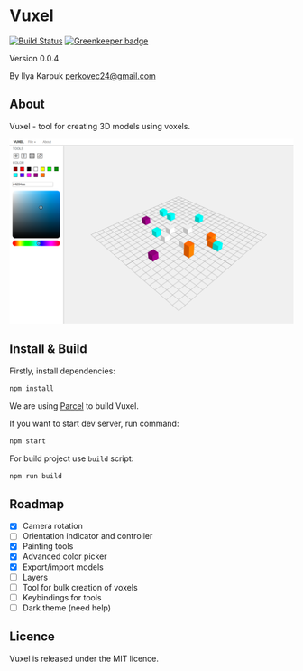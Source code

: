 # Vuxel

[![Build Status](https://travis-ci.org/Perkovec/Vuxel.svg?branch=master)](https://travis-ci.org/Perkovec/Vuxel) [![Greenkeeper badge](https://badges.greenkeeper.io/Perkovec/Vuxel.svg)](https://greenkeeper.io/)

Version 0.0.4

By Ilya Karpuk perkovec24@gmail.com

## About

Vuxel - tool for creating 3D models using voxels.

![Demo](demo.png)

## Install & Build

Firstly, install dependencies:
```bash
npm install
```

We are using [Parcel](https://github.com/parcel-bundler/parcel) to build Vuxel.

If you want to start dev server, run command:
```bash
npm start
```

For build project use `build` script:
```bash
npm run build
```

## Roadmap

- [x] Camera rotation
- [ ] Orientation indicator and controller
- [x] Painting tools
- [x] Advanced color picker
- [x] Export/import models
- [ ] Layers
- [ ] Tool for bulk creation of voxels
- [ ] Keybindings for tools
- [ ] Dark theme (need help)

## Licence

Vuxel is released under the MIT licence. 
